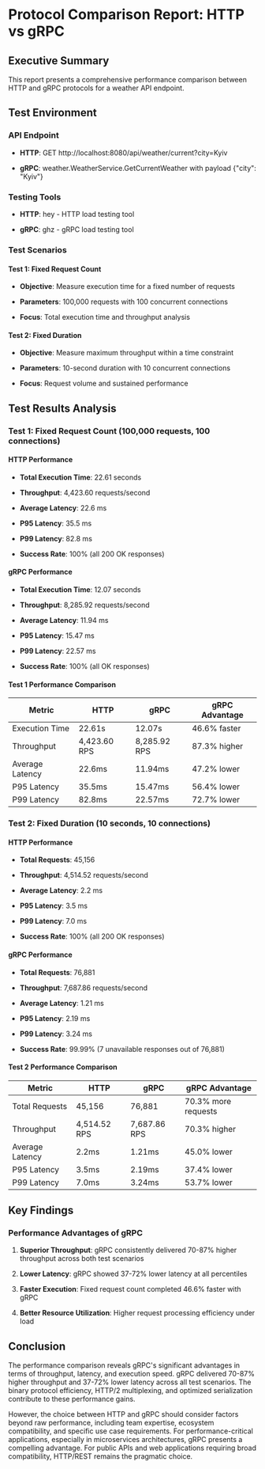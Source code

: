 Protocol Comparison Report: HTTP vs gRPC
========================================

Executive Summary
-----------------

This report presents a comprehensive performance comparison between HTTP and gRPC protocols for a weather API endpoint. 

Test Environment
----------------

### API Endpoint

*   **HTTP**: GET http://localhost:8080/api/weather/current?city=Kyiv

*   **gRPC**: weather.WeatherService.GetCurrentWeather with payload {"city": "Kyiv"}


### Testing Tools

*   **HTTP**: hey - HTTP load testing tool

*   **gRPC**: ghz - gRPC load testing tool


### Test Scenarios

#### Test 1: Fixed Request Count

*   **Objective**: Measure execution time for a fixed number of requests

*   **Parameters**: 100,000 requests with 100 concurrent connections

*   **Focus**: Total execution time and throughput analysis


#### Test 2: Fixed Duration

*   **Objective**: Measure maximum throughput within a time constraint

*   **Parameters**: 10-second duration with 10 concurrent connections

*   **Focus**: Request volume and sustained performance


Test Results Analysis
---------------------

### Test 1: Fixed Request Count (100,000 requests, 100 connections)

#### HTTP Performance

*   **Total Execution Time**: 22.61 seconds

*   **Throughput**: 4,423.60 requests/second

*   **Average Latency**: 22.6 ms

*   **P95 Latency**: 35.5 ms

*   **P99 Latency**: 82.8 ms

*   **Success Rate**: 100% (all 200 OK responses)


#### gRPC Performance

*   **Total Execution Time**: 12.07 seconds

*   **Throughput**: 8,285.92 requests/second

*   **Average Latency**: 11.94 ms

*   **P95 Latency**: 15.47 ms

*   **P99 Latency**: 22.57 ms

*   **Success Rate**: 100% (all OK responses)


#### Test 1 Performance Comparison

| Metric         | HTTP           | gRPC          | gRPC Advantage        |
|----------------|----------------|---------------|-----------------------|
| Execution Time | 22.61s         | 12.07s        | 46.6% faster          |
| Throughput     | 4,423.60 RPS   | 8,285.92 RPS  | 87.3% higher          |
| Average Latency| 22.6ms         | 11.94ms       | 47.2% lower           |
| P95 Latency    | 35.5ms         | 15.47ms       | 56.4% lower           |
| P99 Latency    | 82.8ms         | 22.57ms       | 72.7% lower           |


### Test 2: Fixed Duration (10 seconds, 10 connections)

#### HTTP Performance

*   **Total Requests**: 45,156

*   **Throughput**: 4,514.52 requests/second

*   **Average Latency**: 2.2 ms

*   **P95 Latency**: 3.5 ms

*   **P99 Latency**: 7.0 ms

*   **Success Rate**: 100% (all 200 OK responses)


#### gRPC Performance

*   **Total Requests**: 76,881

*   **Throughput**: 7,687.86 requests/second

*   **Average Latency**: 1.21 ms

*   **P95 Latency**: 2.19 ms

*   **P99 Latency**: 3.24 ms

*   **Success Rate**: 99.99% (7 unavailable responses out of 76,881)


#### Test 2 Performance Comparison

| Metric          | HTTP          | gRPC         | gRPC Advantage       |
|-----------------|---------------|--------------|----------------------|
| Total Requests  | 45,156        | 76,881       | 70.3% more requests   |
| Throughput      | 4,514.52 RPS  | 7,687.86 RPS | 70.3% higher          |
| Average Latency | 2.2ms         | 1.21ms       | 45.0% lower           |
| P95 Latency     | 3.5ms         | 2.19ms       | 37.4% lower           |
| P99 Latency     | 7.0ms         | 3.24ms       | 53.7% lower           |

Key Findings
------------

### Performance Advantages of gRPC

1.  **Superior Throughput**: gRPC consistently delivered 70-87% higher throughput across both test scenarios

2.  **Lower Latency**: gRPC showed 37-72% lower latency at all percentiles

3.  **Faster Execution**: Fixed request count completed 46.6% faster with gRPC

4.  **Better Resource Utilization**: Higher request processing efficiency under load

Conclusion
----------

The performance comparison reveals gRPC's significant advantages in terms of throughput, latency, and execution speed. gRPC delivered 70-87% higher throughput and 37-72% lower latency across all test scenarios. The binary protocol efficiency, HTTP/2 multiplexing, and optimized serialization contribute to these performance gains.

However, the choice between HTTP and gRPC should consider factors beyond raw performance, including team expertise, ecosystem compatibility, and specific use case requirements. For performance-critical applications, especially in microservices architectures, gRPC presents a compelling advantage. For public APIs and web applications requiring broad compatibility, HTTP/REST remains the pragmatic choice.